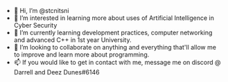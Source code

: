 - 👋 Hi, I’m @stcnitsni
- 👀 I’m interested in learning more about uses of Artificial Intelligence in Cyber Security
- 🌱 I’m currently learning development practices, computer networking and advanced C++ in 1st year University.
- 💞️ I’m looking to collaborate on anything and everything that'll allow me to improve and learn more about programming.
- 📫 If you would like to get in contact with me, message me on discord @ Darrell and Deez Dunes#6146

<!---
stcnitsni/stcnitsni is a ✨ special ✨ repository because its `README.md` (this file) appears on your GitHub profile.
You can click the Preview link to take a look at your changes.
--->
